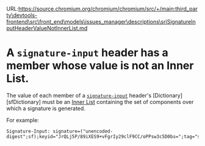 URL:https://source.chromium.org/chromium/chromium/src/+/main:third_party\devtools-frontend\src\front_end\models\issues_manager\descriptions\sriSignatureInputHeaderValueNotInnerList.md
# A `signature-input` header has a member whose value is not an Inner List.

The value of each member of a [`signature-input`](signatureInputHeader) header's
[Dictionary][sfDictionary] must be an [Inner List](sfInnerList) containing the
set of components over which a signature is generated.

For example:

```
Signature-Input: signature=("unencoded-digest";sf);keyid="JrQLj5P/89iXES9+vFgrIy29clF9CC/oPPsw3c5D0bs=";tag="sri"
```

